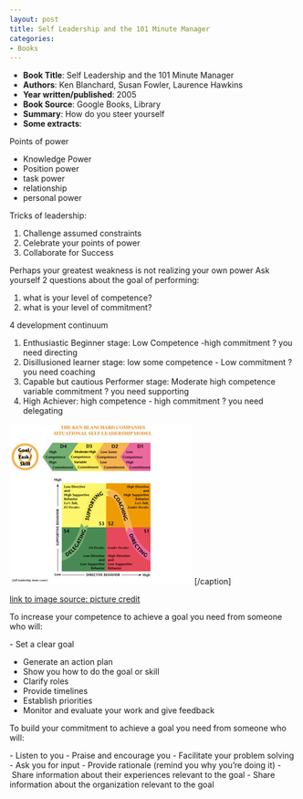 ```yaml
---
layout: post
title: Self Leadership and the 101 Minute Manager
categories:
- Books
---
```



- **Book Title**: Self Leadership and the 101 Minute Manager
- **Authors**: Ken Blanchard, Susan Fowler, Laurence Hawkins
- **Year written/published**: 2005
- **Book Source**: Google Books, Library
- **Summary**: How do you steer yourself
- **Some extracts**:

Points of power

- Knowledge Power
- Position power
- task power
- relationship
- personal power

Tricks of leadership:

1. Challenge assumed constraints
2. Celebrate your points of power
3. Collaborate for Success

Perhaps your greatest weakness is not realizing your own power Ask yourself 2 questions about the goal of performing:

1. what is your level of competence?
2. what is your level of commitment?

4 development continuum

1. Enthusiastic Beginner stage: Low Competence -high commitment ? you need directing
2. Disillusioned learner stage: low some competence - Low commitment ? you need coaching
3. Capable but cautious Performer stage: Moderate high competence variable commitment ? you need supporting
4. High Achiever: high competence - high commitment ? you need delegating

![](/img/self_leadership_model.jpg) [/caption]

[link to image source: picture credit](http://www.peace.ca/self_leadership_model.jpg)

To increase your competence to achieve a goal you need from someone who will:

- Set a clear goal
- Generate an action plan
- Show you how to do the goal or skill
- Clarify roles
- Provide timelines
- Establish priorities
- Monitor and evaluate your work and give feedback

To build your commitment to achieve a goal you need from someone who will:

- Listen to you
- Praise and encourage you
- Facilitate your problem solving
- Ask you for input
- Provide rationale (remind you why you’re doing it)
- Share information about their experiences relevant to the goal
- Share information about the organization relevant to the goal
